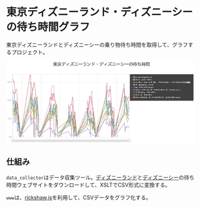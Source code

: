 東京ディズニーランド・ディズニーシーの待ち時間グラフ
=============

東京ディズニーランドとディズニーシーの乗り物待ち時間を取得して、グラフするプロジェクト。

![スクリーンショット](sample/tdl_wait_time_sample.png)

## 仕組み ##

`data_collector`はデータ収集ツール。[ディズニーランド](http://s.tokyodisneyresort.jp/tdl/atrc_list.htm])と[ディズニーシー](http://s.tokyodisneyresort.jp/tds/atrc_list.htm)の待ち時間ウェブサイトをダウンロードして、XSLTでCSV形式に変換する。

`www`は、[rickshaw.js](https://github.com/shutterstock/rickshaw)を利用して、CSVデータをグラフ化する。
